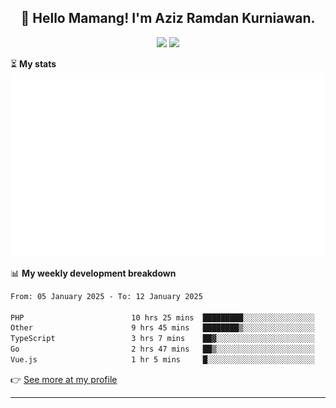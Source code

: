 <h2 align="center">👋 Hello Mamang! I'm Aziz Ramdan Kurniawan.</h2>  
<p align="center">
  <img src="https://komarev.com/ghpvc/?username=azizramdan">
  <img src="https://wakatime.com/badge/user/90056fa0-4c31-4eca-954e-2a3ac05896f9.svg">
</p>
    
⏳ **My stats**  
![](https://raw.githubusercontent.com/azizramdan/github-stats/master/generated/overview.svg#gh-dark-mode-only)

📊 **My weekly development breakdown**
<!--START_SECTION:waka-->

```txt
From: 05 January 2025 - To: 12 January 2025

PHP                        10 hrs 25 mins  █████████░░░░░░░░░░░░░░░░   35.35 %
Other                      9 hrs 45 mins   ████████▒░░░░░░░░░░░░░░░░   33.05 %
TypeScript                 3 hrs 7 mins    ██▓░░░░░░░░░░░░░░░░░░░░░░   10.59 %
Go                         2 hrs 47 mins   ██▒░░░░░░░░░░░░░░░░░░░░░░   09.49 %
Vue.js                     1 hr 5 mins     █░░░░░░░░░░░░░░░░░░░░░░░░   03.68 %
```

<!--END_SECTION:waka-->
👉 [See more at my profile](https://wakatime.com/@azizramdan)
***
